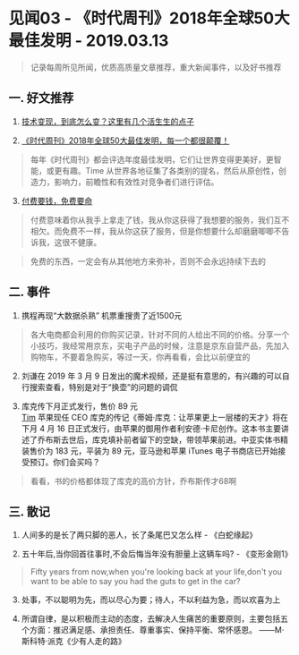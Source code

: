 # 见闻03 - 《时代周刊》2018年全球50大最佳发明 - 2019.03.13

> 记录每周所见所闻，优质高质量文章推荐，重大新闻事件，以及好书推荐

## 一. 好文推荐

1. [技术变现，到底怎么变？这里有几个活生生的点子](https://mp.weixin.qq.com/s/EI5uUwA4WMreEpk-OzUxwQ)

2. [《时代周刊》2018年全球50大最佳发明，每一个都很颠覆！](https://www.digitaling.com/articles/109108.html)

> 每年《时代周刊》都会评选年度最佳发明，它们让世界变得更美好，更智能，或更有趣。Time 从世界各地征集了各类别的提名，然后从原创性，创造力，影响力，前瞻性和有效性对竞争者们进行评估。

3. [付费要钱，免费要命](https://mp.weixin.qq.com/s/0hgd1cqrkL7aJ7xgJeYbBA)

> 付费意味着你从我手上拿走了钱，我从你这获得了我想要的服务，我们互不相欠。而免费不一样，我从你这获了服务，但是你想要什么却磨磨唧唧不告诉我，这很不健康。
  
> 免费的东西，一定会有从其他地方来弥补，否则不会永远持续下去的

## 二. 事件

1. 携程再现“大数据杀熟” 机票重搜贵了近1500元

> 各大电商都会利用的你购买记录，针对不同的人给出不同的价格。分享一个小技巧，我经常用京东，买电子产品的时候，注意是京东自营产品，先加入购物车，不要着急购买，等过一天，你再看看，会比以前便宜的

2. 刘谦在 2019 年 3 月 9 日发出的魔术视频，还是挺有意思的，有兴趣的可以自行搜索查看，特别是对于“换壶”的问题的调侃

3. 库克传下月正式发行，售价 89 元<br/>
[Tim](image/tim-book.jpg)
苹果现任 CEO 库克的传记《蒂姆‧库克：让苹果更上一层楼的天才》将在下月 4 月 16 日正式发行，由苹果的御用作者利安德·卡尼创作。这本书主要讲述了乔布斯去世后，库克填补前者留下的空缺，带领苹果前进。中亚实体书精装售价为 183 元，平装为 89 元，亚马逊和苹果 iTunes 电子书商店已开始接受预订。你们会买吗？
> 看看，书的价格都体现了库克的高价方针，乔布斯传才68啊

## 三. 散记

1. 人间多的是长了两只脚的恶人，长了条尾巴又怎么样 - 《白蛇缘起》

2. 五十年后,当你回首往事时,不会后悔当年没有胆量上这辆车吗? - 《变形金刚1》
> Fifty years from now,when you're looking back at your life,don't you want to be able to say you had the guts to get in the car?

3. 处事，不以聪明为先，而以尽心为要；待人，不以利益为急，而以欢喜为上

4. 所谓自律，是以积极而主动的态度，去解决人生痛苦的重要原则，主要包括五个方面：推迟满足感、承担责任、尊重事实、保持平衡、常怀感恩。
   ——M·斯科特·派克《少有人走的路》